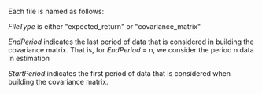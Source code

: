 Each file is named as follows: *<FileType>_<EndPeriod>_<StartPeriod>*

_FileType_ is either "expected_return" or "covariance_matrix"

_EndPeriod_ indicates the last period of data that is considered in building the covariance matrix. That is, for _EndPeriod_ = n, we consider the period n data in estimation

_StartPeriod_ indicates the first period of data that is considered when building the covariance matrix. 

